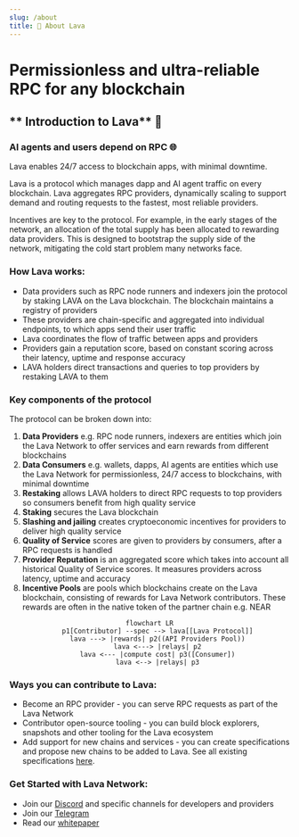 ```yaml
---
slug: /about
title: 🌋 About Lava
---
```


# Permissionless and ultra-reliable RPC for any blockchain

## ** Introduction to Lava** 🌋

### **AI agents and users depend on RPC** 🌐

Lava enables 24/7 access to blockchain apps, with minimal downtime. 

Lava is a protocol which manages dapp and AI agent traffic on every blockchain. Lava aggregates RPC providers, dynamically scaling to support demand and routing requests to the fastest, most reliable providers. 

Incentives are key to the protocol. For example, in the early stages of the network, an allocation of the total supply has been allocated to rewarding data providers. This is designed to bootstrap the supply side of the network, mitigating the cold start problem many networks face.

### **How Lava works:**

- Data providers such as RPC node runners and indexers join the protocol by staking LAVA on the Lava blockchain. The blockchain maintains a registry of providers
- These providers are chain-specific and aggregated into individual endpoints, to which apps send their user traffic
- Lava coordinates the flow of traffic between apps and providers
- Providers gain a reputation score, based on constant scoring across their latency, uptime and response accuracy
- LAVA holders direct transactions and queries to top providers by restaking LAVA to them

### **Key components of the protocol**

The protocol can be broken down into:

1. **Data Providers** e.g. RPC node runners, indexers are entities which join the Lava Network to offer services and earn rewards from different blockchains
2. **Data Consumers** e.g. wallets, dapps, AI agents are entities which use the Lava Network for permissionless, 24/7 access to blockchains, with minimal downtime
3. **Restaking** allows LAVA holders to direct RPC requests to top providers so consumers benefit from high quality service 
4. **Staking** secures the Lava blockchain 
5. **Slashing and jailing** creates cryptoeconomic incentives for providers to deliver high quality service
6. **Quality of Service** scores are given to providers by consumers, after a RPC requests is handled
7. **Provider Reputation** is an aggregated score which takes into account all historical Quality of Service scores. It measures providers across latency, uptime and accuracy
8. **Incentive Pools** are pools which blockchains create on the Lava blockchain, consisting of rewards for Lava Network contributors. These rewards are often in the native token of the partner chain e.g. NEAR

<center>

```mermaid
flowchart LR
    p1[Contributor] --spec --> lava[[Lava Protocol]]
    lava ---> |rewards| p2((API Providers Pool))
    lava <---> |relays| p2
    lava <--- |compute cost| p3([Consumer])
    lava <--> |relays| p3
```

</center>

### **Ways you can contribute to Lava:**

- Become an RPC provider - you can serve RPC requests as part of the Lava Network
- Contributor open-source tooling - you can build block explorers, snapshots and other tooling for the Lava ecosystem
- Add support for new chains and services - you can create specifications and propose new chains to be added to Lava. See all existing specifications [here](https://github.com/lavanet/lava/tree/main/specs).

### **Get Started with Lava Network:**
- Join our [Discord](https://discord.gg/lavanetxyz) and specific channels for developers and providers
- Join our [Telegram](https://t.me/officiallavanetwork)
- Read our [whitepaper](https://lavanet.xyz/whitepaper)
